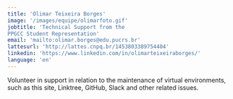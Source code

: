 ```yaml
---
title: 'Olimar Teixeira Borges'
image: '/images/equipe/olimarfoto.gif'
jobtitle: 'Technical Support from the 
PPGCC Student Representation'
email: 'mailto:olimar.borges@edu.pucrs.br'
lattesurl: 'http://lattes.cnpq.br/1453803389754404'
linkedin: 'https://www.linkedin.com/in/olimarteixeiraborges/'
language: 'en'
---
```


Volunteer in support in relation to the maintenance of virtual environments, such as this site, Linktree, GitHub, Slack and other related issues.
